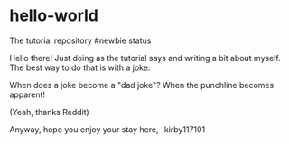 # hello-world
The tutorial repository #newbie status

Hello there! Just doing as the tutorial says and writing a bit about myself.
The best way to do that is with a joke:

When does a joke become a "dad joke"?
When the punchline becomes apparent!

(Yeah, thanks Reddit)

Anyway, hope you enjoy your stay here,
-kirby117101
